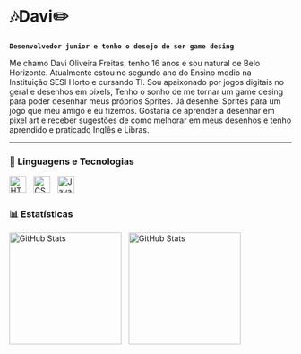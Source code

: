 # 🎶Davi✏️

**`Desenvolvedor junior e tenho o desejo de ser game desing`**

Me chamo Davi Oliveira Freitas, tenho 16 anos e sou natural de Belo Horizonte. Atualmente estou no segundo ano do Ensino medio na Instituição SESI Horto e cursando TI. Sou apaixonado por jogos digitais no geral e desenhos em pixels, Tenho o sonho de me tornar um game desing para poder desenhar meus próprios Sprites. Já desenhei Sprites para um jogo que meu amigo e eu fizemos. Gostaria de aprender a desenhar em pixel art e receber sugestões de como melhorar em meus desenhos e tenho aprendido e praticado Inglês e Libras.

<p align="left">
    <a href="(https://github.com/NotsoGG-davi)">
    </a>
</p>

---

### 🤖 Linguagens e Tecnologias

<img 
    align="left" 
    alt="HTML"
    title="HTML" 
    width="30px" 
    style="padding-right: 10px;" 
    src="https://cdn.jsdelivr.net/gh/devicons/devicon@latest/icons/html5/html5-original.svg" 
/>
<img 
    align="left" 
    alt="CSS" 
    title="CSS"
    width="30px" 
    style="padding-right: 10px;" 
    src="https://cdn.jsdelivr.net/gh/devicons/devicon@latest/icons/css3/css3-original.svg" 
/>
<img 
    align="left" 
    alt="JavaScript" 
    title="JavaScript"
    width="30px" 
    style="padding-right: 10px;" 
    src="https://cdn.jsdelivr.net/gh/devicons/devicon@latest/icons/javascript/javascript-original.svg" 
/>
<br>
<br>

### 📊 Estatísticas

<p>
  <img 
    align="left" 
    alt="GitHub Stats" 
    height="200" 
    style="padding-right: 10px;" 
    src="https://github-readme-stats.vercel.app/api?username=NotsoGG-davi&show_icons=true&theme=tokyonight&include_all_commits=true&locale=pt-br" 
  />

<img 
      align="left" 
      alt="GitHub Stats" 
      height="200" 
      src="https://github-readme-stats.vercel.app/api/top-langs/?username=NotsoGG-davi&theme=tokyonight&layout=compact&custom_title=Tecnologias&langs_count=9" 
  />

</p>
